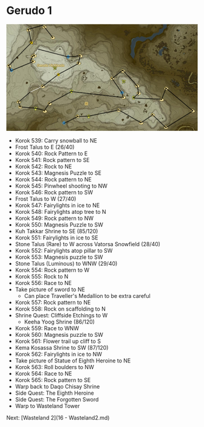 # Gerudo 1

![Gerudo1](images/Gerudo1.PNG)

* Korok 539: Carry snowball to NE
* Frost Talus to E (26/40)
* Korok 540: Rock Pattern to E
* Korok 541: Rock pattern to SE
* Korok 542: Rock to NE
* Korok 543: Magnesis Puzzle to SE
* Korok 544: Rock pattern to NE
* Korok 545: Pinwheel shooting to NW
* Korok 546: Rock pattern to SW
* Frost Talus to W (27/40)
* Korok 547: Fairylights in ice to NE
* Korok 548: Fairylights atop tree to N
* Korok 549: Rock pattern to NW
* Korok 550: Magnesis Puzzle to SW
* Kuh Takkar Shrine to SE (85/120)
* Korok 551: Fairylights in ice to SE
* Stone Talus (Rare) to W across Vatorsa Snowfield (28/40)
* Korok 552: Fairylights atop pillar to SW
* Korok 553: Magnesis puzzle to SW
* Stone Talus (Luminous) to WNW (29/40)
* Korok 554: Rock pattern to W
* Korok 555: Rock to N
* Korok 556: Race to NE
* Take picture of sword to NE
  * Can place Traveller's Medallion to be extra careful
* Korok 557: Rock pattern to NE
* Korok 558: Rock on scaffolding to N
* Shrine Quest: Cliffside Etchings to W
  * Keeha Yoog Shrine (86/120)
* Korok 559: Race to WNW
* Korok 560: Magnesis puzzle to SW
* Korok 561: Flower trail up cliff to S
* Kema Kosassa Shrine to SW (87/120)
* Korok 562: Fairylights in ice to NW
* Take picture of Statue of Eighth Heroine to NE
* Korok 563: Roll boulders to NW
* Korok 564: Race to NE
* Korok 565: Rock pattern to SE
* Warp back to Daqo Chisay Shrine
* Side Quest: The Eighth Heroine
* Side Quest: The Forgotten Sword
* Warp to Wasteland Tower

Next: [Wasteland 2](16 - Wasteland2.md)
